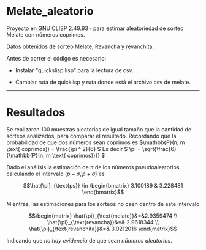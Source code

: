 # Melate_aleatorio
Proyecto en GNU CLISP 2.49.93+ para estimar aleatoriedad de sorteo Melate con números coprimos.

Datos obtenidos de sorteo Melate, Revancha y revanchita.

Antes de correr el código es necesario:

- Instalar "quickslisp.lisp" para la lectura de csv.

- Cambiar ruta de quicklisp y ruta donde está el archivo csv de melate.


----------------------------------------------------------------------------------------
# Resultados
Se realizaron 100 muestras aleatorias de igual tamaño que la cantidad de sorteos analizados, para comparar el resultado. Recordando que la probabilidad de que dos números sean coprimos es
$\mathbb{P}(n, m \text{ coprimos}) = \frac{\pi ^ 2}{6} $
Es decir
$ \pi = \sqrt{\frac{6}{\mathbb{P}(n, m \text{ coprimos})}} $

Dado el análisis la estimación de $\pi$ de los números pseudoaleatorios calculando el intervalo $(\hat{p}-\hat{\sigma}, \hat{p}+ \hat{\sigma} )$ es

$$\hat{\pi}_{\text{ps}} \in  \begin{bmatrix} 3.100189 & 3.228481 \end{bmatrix}$$

Mientras, las estimaciones para los sorteos no caen dentro de este intervalo

$$\begin{matrix} \hat{\pi}_{\text{melate}}&=&2.9359474 \\  \hat{\pi}_{\text{revancha}}&=& 2.9618344 \\  \hat{\pi}_{\text{revanchita}}&=& 3.0212016  \end{matrix}$$

Indicando que *no hay evidencia* de que sean *números aleatorios*.
